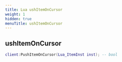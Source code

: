 ```yaml
---
title: Lua ushItemOnCursor
weight: 1
hidden: true
menuTitle: ushItemOnCursor
---
```

## ushItemOnCursor
```lua
client:PushItemOnCursor(Lua_ItemInst inst); -- bool
```
